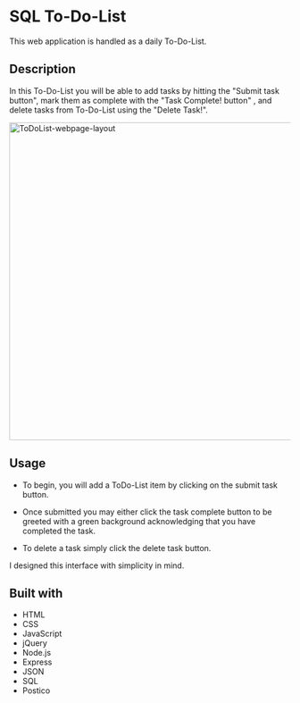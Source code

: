 # SQL To-Do-List

This web application is handled as a daily To-Do-List.

## Description

In this To-Do-List you will be able to add tasks by hitting the "Submit task button", mark them as complete with the "Task Complete! button" , and delete tasks from To-Do-List using the "Delete Task!".

<img width="569" alt="ToDoList-webpage-layout" src="https://user-images.githubusercontent.com/74740443/107959651-4bddac00-6f69-11eb-98d9-3b961f4c50fb.png">

## Usage

- To begin, you will add a ToDo-List item by clicking on the submit task button.

- Once submitted you may either click the task complete button to be greeted with a green background acknowledging that you have completed the task.
- To delete a task simply click the delete task button.

I designed this interface with simplicity in mind.

## Built with

- HTML
- CSS
- JavaScript
- jQuery
- Node.js
- Express
- JSON
- SQL
- Postico
